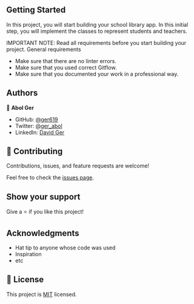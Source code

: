 ## Getting Started

In this project, you will start building your school library app. In this initial step, you will implement the classes to represent students and teachers.

IMPORTANT NOTE: Read all requirements before you start building your project.
General requirements

- Make sure that there are no linter errors. 
- Make sure that you used correct Gitflow. 
- Make sure that you documented your work in a professional way.

## Authors

👤 **Abol Ger**

- GitHub: [@ger619](https://github.com/ger619)
- Twitter: [@ger_abol](https://twitter.com/ger_abol)
- LinkedIn: [David Ger](https://linkedin.com/in/david-ger-426b4576)

## 🤝 Contributing

Contributions, issues, and feature requests are welcome!

Feel free to check the [issues page](../../issues/).

## Show your support

Give a ⭐️ if you like this project!

## Acknowledgments

- Hat tip to anyone whose code was used
- Inspiration
- etc

## 📝 License

This project is [MIT](./MIT.md) licensed.
